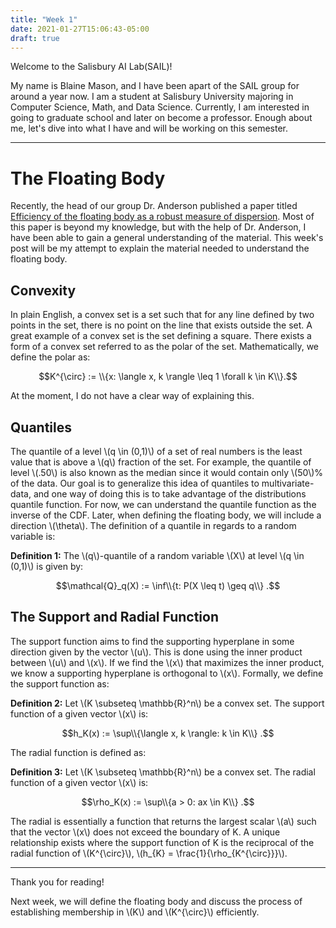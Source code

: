 ```yaml
---
title: "Week 1"
date: 2021-01-27T15:06:43-05:00
draft: true
---
```


Welcome to the Salisbury AI Lab(SAIL)!

My name is Blaine Mason, and I have been apart of the SAIL group for around a year now.  I am a student at Salisbury University majoring in Computer Science, Math, and Data Science.  Currently, I am interested in going to graduate school and later on become a professor.  Enough about me, let's dive into what I have and will be working on this semester.

---

# The Floating Body

Recently, the head of our group Dr. Anderson published a paper titled [Efficiency of the floating body as a robust measure of dispersion](http://faculty.salisbury.edu/~jtanderson/files/floatingbody.pdf).  Most of this paper is beyond my knowledge, but with the help of Dr. Anderson, I have been able to gain a general understanding of the material.  This week's post will be my attempt to explain the material needed to understand the floating body.

## Convexity

In plain English, a convex set is a set such that for any line defined by two points in the set, there is no point on the line that exists outside the set.  A great example of a convex set is the set defining a square.  There exists a form of a convex set referred to as the polar of the set.  Mathematically, we define the polar as:

$$K^{\circ} := \\{x: \langle x, k \rangle \leq 1  \forall k \in K\\}.$$

At the moment, I do not have a clear way of explaining this.

## Quantiles

The quantile of a level \\(q \in (0,1)\\) of a set of real numbers is the least value that is above a \\(q\\) fraction of the set. For example, the quantile of level \\(.50\\) is also known as the median since it would contain only \\(50\\)% of the data.  Our goal is to generalize this idea of quantiles to multivariate-data, and one way of doing this is to take advantage of the distributions quantile function.  For now, we can understand the quantile function as the inverse of the CDF.  Later, when defining the floating body, we will include a direction \\(\theta\\). The definition of a quantile in regards to a random variable is:

**Definition 1:** The \\(q\\)-quantile of a random variable \\(X\\) at level \\(q \in (0,1)\\) is given by: 

$$\mathcal{Q}_q(X) := \inf\\{t: P(X \leq t) \geq q\\} .$$

## The Support and Radial Function

The support function aims to find the supporting hyperplane in some direction given by the vector \\(u\\).  This is done using the inner product between \\(u\\) and \\(x\\).  If we find the \\(x\\) that maximizes the inner product, we know a supporting hyperplane is orthogonal to \\(x\\).  Formally, we define the support function as:

**Definition 2:** Let \\(K \subseteq \mathbb{R}^n\\) be a convex set.  The support function of a given vector \\(x\\) is: 

$$h_K(x) := \sup\\{\langle x, k \rangle: k \in K\\} .$$

The radial function is defined as:

**Definition 3:** Let \\(K \subseteq \mathbb{R}^n\\) be a convex set.  The radial function of a given vector \\(x\\) is: 

$$\rho_K(x) := \sup\\{a > 0: ax \in K\\} .$$

The radial is essentially a function that returns the largest scalar \\(a\\) such that the vector \\(x\\) does not exceed the boundary of K.  A unique relationship exists where the support function of K is the reciprocal of the radial function of \\(K^{\circ}\\),  \\(h_{K} = \frac{1}{\rho_{K^{\circ}}}\\).

---

Thank you for reading!

Next week, we will define the floating body and discuss the process of establishing membership in \\(K\\) and \\(K^{\circ}\\) efficiently.








